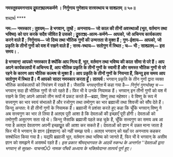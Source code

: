 **नमस्तुवयमनन्ताय दुॢवतक्र्यात्मकर्मणे ।** **निर्गुणाय गुणेशाय सत्त्वस्थाय च साश्प्रतम् ॥ ५०॥** 

शब्दार्थ **** 

**नम:—** **नमस्कार** **; तुवयम्—** **हे भगवान्, तुश्हें** **; अनन्ताय—** **जो काल की तीनों अवस्थाओं (भूत, वर्तमान तथा भविष्य) को पार** **करके सदैव जीवित है उसको** **; दुॢवतक्र्य-आत्म-कर्मणे—** **आपको, जो अचिन्त्य कार्यकलाप करने वाले हैं** **; निर्गुणाय—** **जो** **दिव्य तथा भौतिक गुणों की उन्मत्तता से मुक्त हैं** **; गुण-ईशाय—** **आपको, जो प्रकृति के तीनों गुणों को वश में रखने वाले हैं** **;** **सत्त्व-स्थाय—** **सतोगुण में स्थित** **; च—** **भी** **; साश्प्रतम्—** **इस समय।** **.** 

**हे भगवान्! आपको नमस्कार है क्योंकि आप नित्य हैं, भूत, वर्तमान तथा भविष्य की काल** **सीमा से परे हैं। आप अपने कार्यकलापों में अचिन्त्य हैं, आप भौतिक प्रकृति के तीनों गुणों के** **स्वामी हैं और समस्त भौतिक गुणों से परे रहने के कारण आप भौतिक कल्मष से मुक्त हैं। आप** **प्रकृति के तीनों गुणों के नियन्ता हैं, किन्तु इस समय आप सतोगुण में स्थित हैं। मैं आपको** **सादर नमस्कार करता हूँ।** **तात्पर्य :** भगवान् प्रकृति के तीन गुणों द्वारा व्यक्त भौतिक कार्यकलापों को नियंत्रण में रखते हैं। जैसाकि *भगवद्गीता* में कहा गया है— *निर्गुणं गुणभोक्तृ च* —भगवान् सदा ही भौतिक गुणों से परे रहते हैं। फिर भी वे उनके नियामक हैं। भगवान् इन तीनों गुणों को वश में रखने के लिए अपने आपको तीन रूपों में प्रकट करते हैं—ब्रह्मा, विष्णु तथा महेश्वर। वे विष्णु के रूप में सत्त्वगुण का भार स्वयं संभालते हैं और रजोगुण तथा तमोगुण का भार ब्रह्माजी तथा शिवजी को सौंप देते हैं। किन्तु अन्तत: वे ही तीनों गुणों के नियामक हैं। ब्रह्माजी ने प्रशंसा करते हुए कहा कि चूँकि भगवान् विष्णु ने अब सत्त्वगुण का भार ले लिया है अतएव पूरी आशा है कि देवताओं की इच्छाएँ पूरी होंगी। देवताओं को तमोगुणी असुरगण सता रहे थे। किन्तु जैसाकि ब्रह्माजी पहले कह चुके हैं, चूँकि सत्त्वगुण का समय अब आ गया है अतएव देवतागण अपनी इच्छापूॢत की आशा कर सकते हैं। देवताओं को ज्ञान में उन्नत माना जाता है फिर भी वे भगवान् के ज्ञान (ईशज्ञान) को नहीं समझ पाये। अतएव भगवान् को यहाँ पर अनन्ताय कहकर सश्बोधित किया गया है। यद्यपि ब्रह्माजी भूत, वर्तमान तथा भविष्य को जानते हैं, फिर भी वे भगवान् के असीम ज्ञान को समझने में असमर्थ रहते हैं। *इस प्रकार श्रीमद्भागवत के आठवें स्कन्ध के अन्तर्गत ''देवताओं द्वारा भगवान् से सुरक्षा-* *याचनाÓÓ नामक पाँचवें अध्याय के भक्तिवेदान्त तात्पर्य पूर्ण हुए।* 